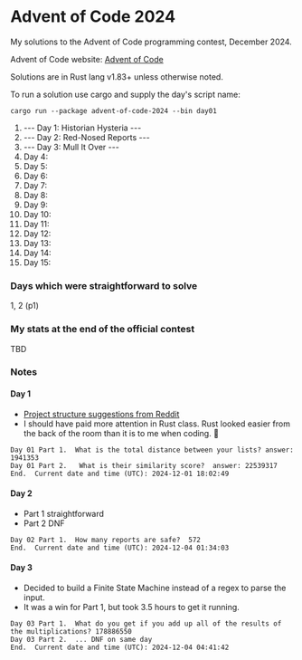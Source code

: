 # Advent of Code 2024
My solutions to the Advent of Code programming contest, December 2024.

Advent of Code website:  [Advent of Code](https://adventofcode.com)

Solutions are in Rust lang v1.83+ unless otherwise noted.

To run a solution use cargo and supply the day's script name:
```shell
cargo run --package advent-of-code-2024 --bin day01
```

1. --- Day 1: Historian Hysteria ---
2. --- Day 2: Red-Nosed Reports --- 
3. --- Day 3: Mull It Over --- 
4. Day  4:  
5. Day  5:  
6. Day  6:  
7. Day  7:  
8. Day  8:  
9. Day  9:  
10. Day 10: 
11. Day 11: 
12. Day 12: 
13. Day 13: 
14. Day 14: 
15. Day 15: 

### Days which were straightforward to solve
1, 2 (p1)

### My stats at the end of the official contest
TBD

### Notes

#### Day 1
- [Project structure suggestions from Reddit](https://www.reddit.com/r/adventofcode/comments/zikosa/how_to_organize_rust_code_for_advent_of_code/)
- I should have paid more attention in Rust class.  Rust looked easier from the back of the room than it is to me when coding. 🙂

```text
Day 01 Part 1.  What is the total distance between your lists? answer: 1941353
Day 01 Part 2.   What is their similarity score?  answer: 22539317
End.  Current date and time (UTC): 2024-12-01 18:02:49
```

#### Day 2
- Part 1 straightforward
- Part 2 DNF

```text
Day 02 Part 1.  How many reports are safe?  572
End.  Current date and time (UTC): 2024-12-04 01:34:03
```

#### Day 3
- Decided to build a Finite State Machine instead of a regex to parse the input.
- It was a win for Part 1, but took 3.5 hours to get it running.
```text
Day 03 Part 1.  What do you get if you add up all of the results of the multiplications? 178886550
Day 03 Part 2.  ... DNF on same day
End.  Current date and time (UTC): 2024-12-04 04:41:42
```
